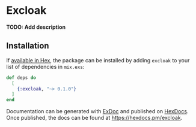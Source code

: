 # Excloak

**TODO: Add description**

## Installation

If [available in Hex](https://hex.pm/docs/publish), the package can be installed
by adding `excloak` to your list of dependencies in `mix.exs`:

```elixir
def deps do
  [
    {:excloak, "~> 0.1.0"}
  ]
end
```

Documentation can be generated with [ExDoc](https://github.com/elixir-lang/ex_doc)
and published on [HexDocs](https://hexdocs.pm). Once published, the docs can
be found at <https://hexdocs.pm/excloak>.

